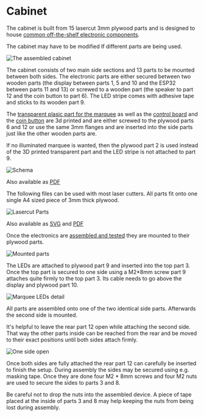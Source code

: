 # Cabinet

The cabinet is built from 15 lasercut 3mm plywood parts and is designed to
house [common off-the-shelf electronic components](../).

The cabinet may have to be modified If different parts are being used.

![The assembled cabinet](assembled.jpg)

The cabinet consists of two main side sections and 13 parts to be
mounted between both sides. The electronic parts are either secured
between two wooden parts (the display between parts 1, 5 and 10 and
the ESP32 between parts 11 and 13) or screwed to a wooden part (the
speaker to part 12 and the coin button to part 6). The LED stripe
comes with adhesive tape and sticks to its wooden part 9.

The [transparent plasic part for the marquee](../marquee) as well as
the [control board](../controlboard) and the [coin
button](../coinbutton) are 3d printed and are either screwed to the
plywood parts 6 and 12 or use the same 3mm flanges and are inserted
into the side parts just like the other wooden parts are.

If no illuminated marquee is wanted, then the plywood part 2 is used
instead of the 3D printed transparent part and the LED stripe is not
attached to part 9.

![Schema](schema.png)

Also available as [PDF](schema.pdf)

The following files can be used with most laser cutters. All parts fit
onto one single A4 sized piece of 3mm thick plywood.

![Lasercut Parts](lasercut_parts.png)

Also available as [SVG](lasercut_parts.svg) and [PDF](lasercut_parts.pdf)

Once the electronics are [assembled and tested](../assembly) they are
mounted to their plywood parts.

![Mounted parts](mounted_parts.jpg)

The LEDs are attached to plywood part 9 and inserted into the top part
3. Once the top part is secured to one side using a M2*8mm screw part
9 attaches quite firmly to the top part 3. Its cable needs to go above
the display and plywood part 10.

![Marquee LEDs detail](marquee_leds.jpg)

All parts are assembled onto one of the two identical side parts. Afterwards the second side is mounted.

It's helpful to leave the rear part 12 open while attaching the second
side. That way the other parts inside can be reached from the rear and be moved to their exact positions until both sides attach firmly.

![One side open](side_open.jpg)

Once both sides are fully attached the rear part 12 can carefully be
inserted to finish the setup. During assembly the sides may be secured
using e.g. masking tape. Once they are done four M2 * 8mm screws and
four M2 nuts are used to secure the sides to parts 3 and 8.

Be careful not to drop the nuts into the assembled device. A piece of
tape placed at the inside of parts 3 and 8 may help keeping the nuts
from being lost during assembly.
